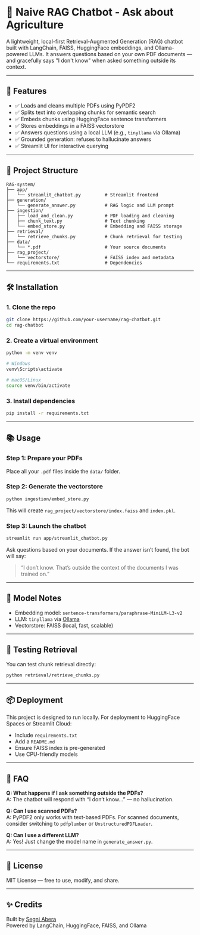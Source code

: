 # 🧠 Naive RAG Chatbot - Ask about Agriculture

A lightweight, local-first Retrieval-Augmented Generation (RAG) chatbot built with LangChain, FAISS, HuggingFace embeddings, and Ollama-powered LLMs. It answers questions based on your own PDF documents — and gracefully says "I don't know" when asked something outside its context.

---

## 🚀 Features

- ✅ Loads and cleans multiple PDFs using PyPDF2
- ✅ Splits text into overlapping chunks for semantic search
- ✅ Embeds chunks using HuggingFace sentence transformers
- ✅ Stores embeddings in a FAISS vectorstore
- ✅ Answers questions using a local LLM (e.g., `tinyllama` via Ollama)
- ✅ Grounded generation: refuses to hallucinate answers
- ✅ Streamlit UI for interactive querying

---

## 📁 Project Structure

```text
RAG-system/
├── app/
│   └── streamlit_chatbot.py         # Streamlit frontend
├── generation/
│   └── generate_answer.py           # RAG logic and LLM prompt
├── ingestion/
│   ├── load_and_clean.py            # PDF loading and cleaning
│   ├── chunk_text.py                # Text chunking
│   └── embed_store.py               # Embedding and FAISS storage
├── retrieval/
│   └── retrieve_chunks.py           # Chunk retrieval for testing
├── data/
│   └── *.pdf                        # Your source documents
├── rag_project/
│   └── vectorstore/                 # FAISS index and metadata
└── requirements.txt                 # Dependencies
```

---

## 🛠️ Installation

### 1. Clone the repo

```bash
git clone https://github.com/your-username/rag-chatbot.git
cd rag-chatbot
```

### 2. Create a virtual environment

```bash
python -m venv venv

# Windows
venv\Scripts\activate

# macOS/Linux
source venv/bin/activate
```

### 3. Install dependencies

```bash
pip install -r requirements.txt
```

---

## 📚 Usage

### Step 1: Prepare your PDFs

Place all your `.pdf` files inside the `data/` folder.

### Step 2: Generate the vectorstore

```bash
python ingestion/embed_store.py
```

This will create `rag_project/vectorstore/index.faiss` and `index.pkl`.

### Step 3: Launch the chatbot

```bash
streamlit run app/streamlit_chatbot.py
```

Ask questions based on your documents. If the answer isn’t found, the bot will say:

> “I don’t know. That’s outside the context of the documents I was trained on.”

---

## 🧠 Model Notes

- Embedding model: `sentence-transformers/paraphrase-MiniLM-L3-v2`
- LLM: `tinyllama` via [Ollama](https://ollama.com)
- Vectorstore: FAISS (local, fast, scalable)

---

## 🧪 Testing Retrieval

You can test chunk retrieval directly:

```bash
python retrieval/retrieve_chunks.py
```

---

## 📦 Deployment

This project is designed to run locally. For deployment to HuggingFace Spaces or Streamlit Cloud:

- Include `requirements.txt`
- Add a `README.md`
- Ensure FAISS index is pre-generated
- Use CPU-friendly models

---

## 🙋 FAQ

**Q: What happens if I ask something outside the PDFs?**  
A: The chatbot will respond with “I don’t know…” — no hallucination.

**Q: Can I use scanned PDFs?**  
A: PyPDF2 only works with text-based PDFs. For scanned documents, consider switching to `pdfplumber` or `UnstructuredPDFLoader`.

**Q: Can I use a different LLM?**  
A: Yes! Just change the model name in `generate_answer.py`.

---

## 📄 License

MIT License — free to use, modify, and share.

---

## ✨ Credits

Built by [Segni Abera](https://github.com/segni49)  
Powered by LangChain, HuggingFace, FAISS, and Ollama
